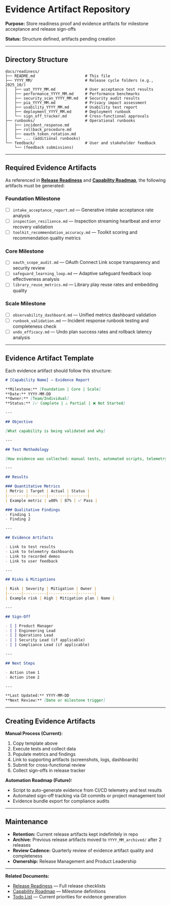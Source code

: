 # Evidence Artifact Repository

**Purpose:** Store readiness proof and evidence artifacts for milestone acceptance and release sign-offs

**Status:** Structure defined, artifacts pending creation

---

## Directory Structure

```
docs/readiness/
├── README.md                      # This file
├── YYYY_MM/                       # Release cycle folders (e.g., 2025_10/)
│   ├── uat_YYYY_MM.md             # User acceptance test results
│   ├── performance_YYYY_MM.md     # Performance benchmarks
│   ├── security_scan_YYYY_MM.md   # Security audit results
│   ├── pia_YYYY_MM.md             # Privacy impact assessment
│   ├── usability_YYYY_MM.md       # Usability test report
│   ├── deployment_YYYY_MM.md      # Deployment runbook
│   └── sign_off_tracker.md        # Cross-functional approvals
├── runbooks/                      # Operational runbooks
│   ├── incident_response.md
│   ├── rollback_procedure.md
│   ├── oauth_token_rotation.md
│   └── ... (additional runbooks)
└── feedback/                      # User and stakeholder feedback
    └── (feedback submissions)
```

---

## Required Evidence Artifacts

As referenced in **[Release Readiness](./09_release_readiness.md)** and **[Capability Roadmap](./05_capability_roadmap.md)**, the following artifacts must be generated:

### Foundation Milestone
- [ ] `intake_acceptance_report.md` — Generative intake acceptance rate analysis
- [ ] `inspection_resilience.md` — Inspection streaming heartbeat and error recovery validation
- [ ] `toolkit_recommendation_accuracy.md` — Toolkit scoring and recommendation quality metrics

### Core Milestone
- [ ] `oauth_scope_audit.md` — OAuth Connect Link scope transparency and security review
- [ ] `safeguard_learning_loop.md` — Adaptive safeguard feedback loop effectiveness analysis
- [ ] `library_reuse_metrics.md` — Library play reuse rates and embedding quality

### Scale Milestone
- [ ] `observability_dashboard.md` — Unified metrics dashboard validation
- [ ] `runbook_validation.md` — Incident response runbook testing and completeness check
- [ ] `undo_efficacy.md` — Undo plan success rates and rollback latency analysis

---

## Evidence Artifact Template

Each evidence artifact should follow this structure:

```markdown
# [Capability Name] — Evidence Report

**Milestone:** [Foundation | Core | Scale]
**Date:** YYYY-MM-DD
**Owner:** [Team/Individual]
**Status:** [✅ Complete | ⚠️ Partial | ❌ Not Started]

---

## Objective

[What capability is being validated and why]

---

## Test Methodology

[How evidence was collected: manual tests, automated scripts, telemetry analysis, user studies]

---

## Results

### Quantitative Metrics
| Metric | Target | Actual | Status |
|--------|--------|--------|--------|
| Example metric | ≥80% | 87% | ✅ Pass |

### Qualitative Findings
- Finding 1
- Finding 2

---

## Evidence Artifacts

- Link to test results
- Link to telemetry dashboards
- Link to recorded demos
- Link to user feedback

---

## Risks & Mitigations

| Risk | Severity | Mitigation | Owner |
|------|----------|------------|-------|
| Example risk | High | Mitigation plan | Name |

---

## Sign-Off

- [ ] Product Manager
- [ ] Engineering Lead
- [ ] Operations Lead
- [ ] Security Lead (if applicable)
- [ ] Compliance Lead (if applicable)

---

## Next Steps

- Action item 1
- Action item 2

---

**Last Updated:** YYYY-MM-DD
**Next Review:** [Date or milestone trigger]
```

---

## Creating Evidence Artifacts

**Manual Process (Current):**
1. Copy template above
2. Execute tests and collect data
3. Populate metrics and findings
4. Link to supporting artifacts (screenshots, logs, dashboards)
5. Submit for cross-functional review
6. Collect sign-offs in release tracker

**Automation Roadmap (Future):**
- Script to auto-generate evidence from CI/CD telemetry and test results
- Automated sign-off tracking via Git commits or project management tool
- Evidence bundle export for compliance audits

---

## Maintenance

- **Retention:** Current release artifacts kept indefinitely in repo
- **Archive:** Previous release artifacts moved to `YYYY_MM_archived/` after 2 releases
- **Review Cadence:** Quarterly review of evidence artifact quality and completeness
- **Ownership:** Release Management and Product Leadership

---

**Related Documents:**
- [Release Readiness](../09_release_readiness.md) — Full release checklists
- [Capability Roadmap](../05_capability_roadmap.md) — Milestone definitions
- [Todo List](../todo.md) — Current priorities for evidence generation
